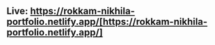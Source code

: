 ## Live: https://rokkam-nikhila-portfolio.netlify.app/[https://rokkam-nikhila-portfolio.netlify.app/]
